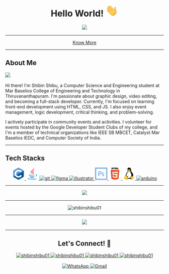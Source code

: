 <h1 align="center">Hello World! <img src="https://raw.githubusercontent.com/ABSphreak/ABSphreak/master/gifs/Hi.gif" width="40"></h1>
<p align="center">
  <img src="/media/Git-Banner.png">
</p>
<hr>
<p align="center">
  <a href="https://shibinshibu01.bio.link/">Know More</a>
  <br>
</p>
<hr>
<h2>About Me</h2>
<img src="https://komarev.com/ghpvc/?username=shibinshibu01&theme=blue-green"/>
<p>
  Hi there! I'm Shibin Shibu, a Computer Science and Engineering student at Mar Baselios College of Engineering and Technology in Thiruvananthapuram. I'm passionate about graphic design, video editing, and becoming a full-stack developer. Currently, I'm focused on learning front-end development using HTML, CSS, and JS. I also enjoy event management, logic development, critical thinking, and problem-solving.
</p>
<p>
  I actively participate in community events and activities. I volunteer for events hosted by the Google Developer Student Clubs of my college, and I'm a member of technical organizations like IEEE SB MBCET, Catalyst Mar Baselios IEDC, and Computer Society of India.
</p>
<hr>
<h2>Tech Stacks</h2>
<p align="center">
  <a href="https://www.cprogramming.com/" target="_blank" rel="noreferrer">
    <img src="https://raw.githubusercontent.com/devicons/devicon/master/icons/c/c-original.svg" alt="c" width="40" height="40"/>
  </a>
  <a href="https://www.java.com" target="_blank" rel="noreferrer">
    <img src="https://raw.githubusercontent.com/devicons/devicon/master/icons/java/java-original.svg" alt="java" width="40" height="40"/>
  </a>
  <a href="https://git-scm.com/" target="_blank" rel="noreferrer">
    <img src="https://www.vectorlogo.zone/logos/git-scm/git-scm-icon.svg" alt="git" width="40" height="40"/>
  </a>
  <a href="https://www.figma.com/" target="_blank" rel="noreferrer">
    <img src="https://www.vectorlogo.zone/logos/figma/figma-icon.svg" alt="figma" width="40" height="40"/>
  </a>
  <a href="https://www.adobe.com/in/products/illustrator.html" target="_blank" rel="noreferrer">
    <img src="https://www.vectorlogo.zone/logos/adobe_illustrator/adobe_illustrator-icon.svg" alt="illustrator" width="40" height="40"/>
  </a>
  <a href="https://www.photoshop.com/en" target="_blank" rel="noreferrer">
    <img src="https://raw.githubusercontent.com/devicons/devicon/master/icons/photoshop/photoshop-line.svg" alt="photoshop" width="40" height="40"/>
  </a>
  <a href="https://www.w3.org/html/" target="_blank" rel="noreferrer">
    <img src="https://raw.githubusercontent.com/devicons/devicon/master/icons/html5/html5-original-wordmark.svg" alt="html5" width="40" height="40"/>
  </a>
  <a href="https://www.linux.org/" target="_blank" rel="noreferrer">
    <img src="https://raw.githubusercontent.com/devicons/devicon/master/icons/linux/linux-original.svg" alt="linux" width="40" height="40"/>
  </a>
  <a href="https://www.arduino.cc/" target="_blank" rel="noreferrer">
    <img src="https://cdn.worldvectorlogo.com/logos/arduino-1.svg" alt="arduino" width="40" height="40"/>
  </a>
</p>
<hr>
<div align="center">
  <img src="https://github-readme-stats.vercel.app/api?username=shibinshibu01&show_icons=true&theme=vue-dark"/>
  <br><hr>
  <img src="https://github-readme-streak-stats.herokuapp.com/?user=shibinshibu01&theme=vue-dark" alt="shibinshibu01"/>
  <br><hr>
  <img src="https://github-readme-stats.vercel.app/api/top-langs/?username=shibinshibu01&theme=vue-dark"/>
  <hr>
</div>
<div align="center">
  <h2>Let's Connect! 🤝</h2>
  <p>
    <a href="https://linkedin.com/in/shibinshibu01" target="blank">
      <img src="https://raw.githubusercontent.com/rahuldkjain/github-profile-readme-generator/master/src/images/icons/Social/linked-in-alt.svg" alt="shibinshibu01" height="30" width="40">
    </a>
    <a href="https://github.com/shibinshibu01" target="blank">
      <img src="https://raw.githubusercontent.com/rahuldkjain/github-profile-readme-generator/master/src/images/icons/Social/github.svg" alt="shibinshibu01" height="30" width="40">
    </a>
    <a href="https://twitter.com/shibinshibu01" target="blank">
      <img src="https://raw.githubusercontent.com/rahuldkjain/github-profile-readme-generator/master/src/images/icons/Social/twitter.svg" alt="shibinshibu01" height="30" width="40">
    </a>
    <a href="https://instagram.com/shibinshibu01" target="blank">
      <img src="https://raw.githubusercontent.com/rahuldkjain/github-profile-readme-generator/master/src/images/icons/Social/instagram.svg" alt="shibinshibu01" height="30" width="40">
    </a>
    <br>
    <br>
    <a href="https://wa.me/+917736058923" target="_blank">
      <img alt="WhatsApp" src="https://img.shields.io/badge/whatsapp%20-%230077B5.svg?&style=for-the-badge&logo=whatsapp&logoColor=white">
    </a>
    <a href="mailto:shibinsb01@gmail.com">
      <img alt="Gmail" src="https://img.shields.io/badge/Gmail-D14836?style=for-the-badge&logo=gmail&logoColor=white">
    </a>
  </p>
</div>
